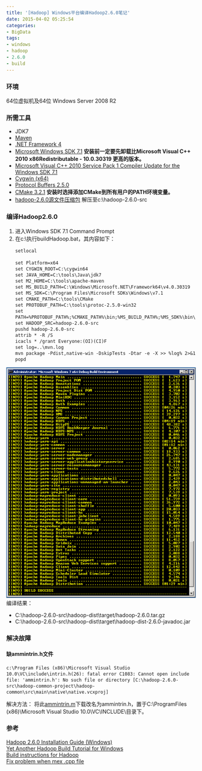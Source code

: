 ```yaml
---
title: '[Hadoop] Windows平台编译Hadoop2.6.0笔记'
date: 2015-04-02 05:25:54
categories: 
- BigData
tags: 
- windows
- hadoop
- 2.6.0
- build
---
```

### 环境

64位虚拟机及64位 Windows Server 2008 R2

### 所需工具

- JDK7
- [Maven](http://maven.apache.org/download.cgi)
- [.NET Framework 4](http://www.microsoft.com/en-us/download/details.aspx?id=17851)
- [Microsoft Windows SDK 7.1](http://www.microsoft.com/en-in/download/confirmation.aspx?id=8279)
  **安装前一定要先卸载比Microsoft Visual C++ 2010 x86Redistributable - 10.0.30319 更高的版本。**
- [Microsoft Visual C++ 2010 Service Pack 1 Compiler Update for the Windows SDK 7.1](https://www.microsoft.com/en-us/download/details.aspx?id=4422)
- [Cygwin (x64)](http://cygwin.com/install.html)
- [Protocol Buffers 2.5.0](http://protobuf.googlecode.com/files/protoc-2.5.0-win32.zip)
- [CMake 3.2.1](http://www.cmake.org/files/v3.2/cmake-3.2.1-win32-x86.exe)
  **安装时选择添加CMake到所有用户的PATH环境变量。**
- [hadoop-2.6.0源文件压缩包](http://mirror.cc.columbia.edu/pub/software/apache/hadoop/common/hadoop-2.6.0/hadoop-2.6.0-src.tar.gz)
  解压至c:\hadoop-2.6.0-src
  
### 编译Hadoop2.6.0

1. 进入Windows SDK 7.1 Command Prompt
2. 在c:\执行buildHadoop.bat，其内容如下：
    ```
    setlocal
    
    set Platform=x64
    set CYGWIN_ROOT=C:\cygwin64
    set JAVA_HOME=C:\tools\Java\jdk7
    set M2_HOME=C:\tools\apache-maven
    set MS_BUILD_PATH=C:\Windows\Microsoft.NET\Framework64\v4.0.30319
    set MS_SDK=C:\Program Files\Microsoft SDKs\Windows\v7.1
    set CMAKE_PATH=C:\tools\CMake
    set PROTOBUF_PATH=C:\tools\protoc-2.5.0-win32
    set PATH=%PROTOBUF_PATH%;%CMAKE_PATH%\bin;%MS_BUILD_PATH%;%MS_SDK%\bin\;%MS_SDK%\Include\;%M2_HOME%\bin;%CYGWIN_ROOT%\bin;%PATH%
    set HADOOP_SRC=hadoop-2.6.0-src
    pushd hadoop-2.6.0-src
    attrib * -R /S
    icacls * /grant Everyone:(OI)(CI)F
    set log=..\mvn.log
    mvn package -Pdist,native-win -DskipTests -Dtar -e -X >> %log% 2>&1
    popd
    ```
    
![[Hadoop] Windows平台编译Hadoop2.6.0笔记](/images/2015/4/0026uWfMzy73aud4HGTff.png)
编译结果：
- C:\hadoop-2.6.0-src\hadoop-dist\target/hadoop-2.6.0.tar.gz
- C:\hadoop-2.6.0-src\hadoop-dist\target\hadoop-dist-2.6.0-javadoc.jar

### 解决故障

#### 缺ammintrin.h文件
```
c:\Program Files (x86)\Microsoft Visual Studio 10.0\VC\include\intrin.h(26): fatal error C1083: Cannot open include file: 'ammintrin.h': No such file or directory [C:\hadoop-2.6.0-src\hadoop-common-project\hadoop-common\src\main\native\native.vcxproj]
```

解决方法：
将此[ammintrin.m](https://www.mathworks.com/matlabcentral/answers/uploaded_files/735/ammintrin.m)下载改名为ammintrin.h，置于C:\ProgramFiles (x86)\Microsoft Visual Studio 10.0\VC\INCLUDE\目录下。

### 参考

[Hadoop 2.6.0 Installation Guide (Windows)](https://drive.google.com/file/d/0BweVwq32koypYm1QWHNvRTZWTm8/view)    
[Yet Another Hadoop Build Tutorial for Windows](http://qamichaelpeng.github.io/2015/01/15/hadoop_build.html)    
[Build instructions for Hadoop](https://svn.apache.org/repos/asf/hadoop/common/trunk/BUILDING.txt)    
[Fix problem when mex .cpp file](https://www.mathworks.com/matlabcentral/answers/90383-fix-problem-when-mex-cpp-file?requestedDomain=www.mathworks.com)    
[](http://stackoverflow.com/questions/30485525/missing-ammintrin-h-when-compiling-hadoop-on-windows)    